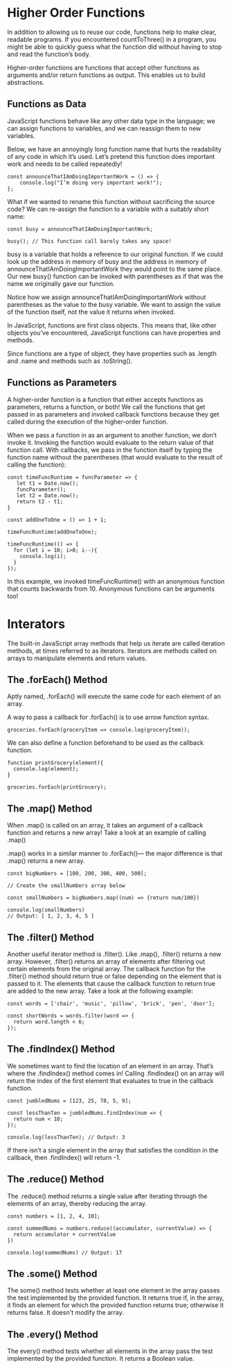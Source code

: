 # Higher Order Functions

In addition to allowing us to reuse our code, functions help to make clear, readable programs. If you encountered countToThree() in a program, you might be able to quickly guess what the function did without having to stop and read the function’s body.

Higher-order functions are functions that accept other functions as arguments and/or return functions as output. This enables us to build abstractions.

## Functions as Data

JavaScript functions behave like any other data type in the language; we can assign functions to variables, and we can reassign them to new variables.

Below, we have an annoyingly long function name that hurts the readability of any code in which it’s used. Let’s pretend this function does important work and needs to be called repeatedly!

```
const announceThatIAmDoingImportantWork = () => {
    console.log("I’m doing very important work!");
};
```
What if we wanted to rename this function without sacrificing the source code? We can re-assign the function to a variable with a suitably short name:

```
const busy = announceThatIAmDoingImportantWork;
 
busy(); // This function call barely takes any space!
```

busy is a variable that holds a reference to our original function. If we could look up the address in memory of busy and the address in memory of announceThatIAmDoingImportantWork they would point to the same place. Our new busy() function can be invoked with parentheses as if that was the name we originally gave our function.

Notice how we assign announceThatIAmDoingImportantWork without parentheses as the value to the busy variable. We want to assign the value of the function itself, not the value it returns when invoked.

In JavaScript, functions are first class objects. This means that, like other objects you’ve encountered, JavaScript functions can have properties and methods.

Since functions are a type of object, they have properties such as .length and .name and methods such as .toString(). 


## Functions as Parameters

A higher-order function is a function that either accepts functions as parameters, returns a function, or both! We call the functions that get passed in as parameters and invoked callback functions because they get called during the execution of the higher-order function.

When we pass a function in as an argument to another function, we don’t invoke it. Invoking the function would evaluate to the return value of that function call. With callbacks, we pass in the function itself by typing the function name without the parentheses (that would evaluate to the result of calling the function):

```
const timeFuncRuntime = funcParameter => {
   let t1 = Date.now();
   funcParameter();
   let t2 = Date.now();
   return t2 - t1;
}
 
const addOneToOne = () => 1 + 1;
 
timeFuncRuntime(addOneToOne);
```
```
timeFuncRuntime(() => {
  for (let i = 10; i>0; i--){
    console.log(i);
  }
});
```
In this example, we invoked timeFuncRuntime() with an anonymous function that counts backwards from 10. Anonymous functions can be arguments too!


# Interators

The built-in JavaScript array methods that help us iterate are called iteration methods, at times referred to as iterators. Iterators are methods called on arrays to manipulate elements and return values.

## The .forEach() Method

Aptly named, .forEach() will execute the same code for each element of an array.

A way to pass a callback for .forEach() is to use arrow function syntax.
```
groceries.forEach(groceryItem => console.log(groceryItem));
```

We can also define a function beforehand to be used as the callback function.

```
function printGrocery(element){
  console.log(element);
}
 
groceries.forEach(printGrocery);
```

## The .map() Method

When .map() is called on an array, it takes an argument of a callback function and returns a new array! Take a look at an example of calling .map()

.map() works in a similar manner to .forEach()— the major difference is that .map() returns a new array.

```
const bigNumbers = [100, 200, 300, 400, 500];

// Create the smallNumbers array below

const smallNumbers = bigNumbers.map((num) => {return num/100})

console.log(smallNumbers)
// Output: [ 1, 2, 3, 4, 5 ]
```

## The .filter() Method

Another useful iterator method is .filter(). Like .map(), .filter() returns a new array. However, .filter() returns an array of elements after filtering out certain elements from the original array. The callback function for the .filter() method should return true or false depending on the element that is passed to it. The elements that cause the callback function to return true are added to the new array. Take a look at the following example:

```
const words = ['chair', 'music', 'pillow', 'brick', 'pen', 'door']; 
 
const shortWords = words.filter(word => {
  return word.length < 6;
});
```

## The .findIndex() Method

We sometimes want to find the location of an element in an array. That’s where the .findIndex() method comes in! Calling .findIndex() on an array will return the index of the first element that evaluates to true in the callback function.

```
const jumbledNums = [123, 25, 78, 5, 9]; 
 
const lessThanTen = jumbledNums.findIndex(num => {
  return num < 10;
});

console.log(lessThanTen); // Output: 3 

```
If there isn’t a single element in the array that satisfies the condition in the callback, then .findIndex() will return -1.

## The .reduce() Method

The .reduce() method returns a single value after iterating through the elements of an array, thereby reducing the array. 

```
const numbers = [1, 2, 4, 10];
 
const summedNums = numbers.reduce((accumulator, currentValue) => {
  return accumulator + currentValue
})
 
console.log(summedNums) // Output: 17
```

## The .some() Method

The some() method tests whether at least one element in the array passes the test implemented by the provided function. It returns true if, in the array, it finds an element for which the provided function returns true; otherwise it returns false. It doesn't modify the array.

## The .every() Method

The every() method tests whether all elements in the array pass the test implemented by the provided function. It returns a Boolean value.





